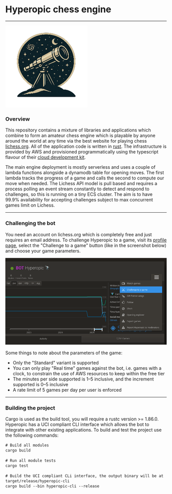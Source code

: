# Hyperopic chess engine

---

![Logo](assets/hyperopic-256.png)

### Overview

This repository contains a mixture of libraries and applications which combine
to form an amateur chess engine which is playable by anyone around the world at
any time via the best website for playing chess [lichess.org](lichess.org). All
of the application code is written in [rust](rust-lang.org). The infrastructure
is provided by AWS and provisioned programmatically using the typescript flavour
of their [cloud development kit](https://aws.amazon.com/cdk/).

The main engine deployment is mostly serverless and uses a couple of lambda
functions alongside a dynamodb table for opening moves. The first lambda tracks the
progress of a game and calls the second to compute our move when needed. The
Lichess API model is pull based and requires a process polling an event stream
constantly to detect and respond to challenges, so this is running on a tiny ECS
cluster. The aim is to have 99.9% availability for accepting challenges subject to
max concurrent games limit on Lichess.

---

### Challenging the bot

You need an account on lichess.org which is completely free and just requires an
email address. To challenge Hyperopic to a game, visit its 
[profile page][1], select the "Challenge to a game" button (like in the screenshot 
below) and choose your game parameters.

![Challenge how-to](assets/challenge.png)

Some things to note about the parameters of the game:

- Only the "Standard" variant is supported
- You can only play "Real time" games against the bot, i.e. games with a clock,
  to constrain the use of AWS resources to keep within the free tier
- The minutes per side supported is 1–5 inclusive, and the increment supported
  is 0–5 inclusive 
- A rate limit of 5 games per day per user is enforced

[1]: https://lichess.org/@/Hyperopic

---

### Building the project

Cargo is used as the build tool, you will require a rustc version >= 1.86.0. Hyperopic has a UCI compliant CLI interface
which allows the bot to integrate with other existing applications. To build and test the project use the following 
commands:

```shell
# Build all modules
cargo build

# Run all module tests
cargo test

# Build the UCI compliant CLi interface, the output binary will be at target/release/hyperopic-cli
cargo build --bin hyperopic-cli --release
```

